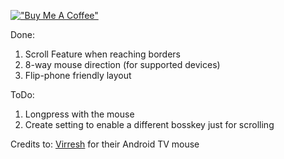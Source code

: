 

[!["Buy Me A Coffee"](https://www.buymeacoffee.com/assets/img/custom_images/orange_img.png)](https://buymeacoffee.com/kisa04)

Done:
  1. Scroll Feature when reaching borders
  2. 8-way mouse direction (for supported devices)
  3. Flip-phone friendly layout

ToDo:
  1. Longpress with the mouse
  2. Create setting to enable a different bosskey just for scrolling

Credits to: [Virresh](https://github.com/virresh/) for their Android TV mouse
